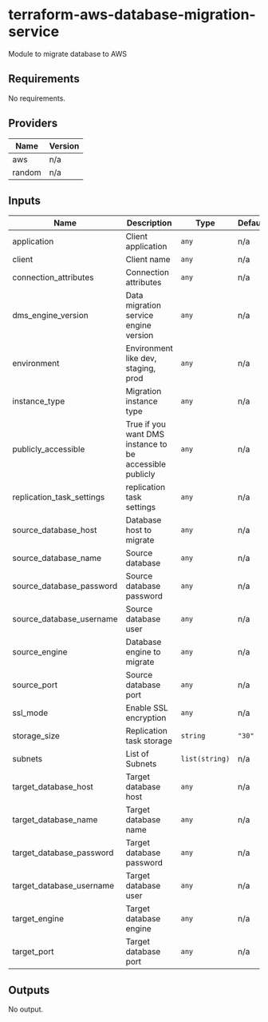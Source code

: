 # terraform-aws-database-migration-service
Module to migrate database to AWS


## Requirements

No requirements.

## Providers

| Name | Version |
|------|---------|
| aws | n/a |
| random | n/a |

## Inputs

| Name | Description | Type | Default | Required |
|------|-------------|------|---------|:--------:|
| application | Client application | `any` | n/a | yes |
| client | Client name | `any` | n/a | yes |
| connection\_attributes | Connection attributes | `any` | n/a | yes |
| dms\_engine\_version | Data migration service engine version | `any` | n/a | yes |
| environment | Environment like dev, staging, prod | `any` | n/a | yes |
| instance\_type | Migration instance type | `any` | n/a | yes |
| publicly\_accessible | True if you want DMS instance to be accessible publicly | `any` | n/a | yes |
| replication\_task\_settings | replication task settings | `any` | n/a | yes |
| source\_database\_host | Database host to migrate | `any` | n/a | yes |
| source\_database\_name | Source database | `any` | n/a | yes |
| source\_database\_password | Source database password | `any` | n/a | yes |
| source\_database\_username | Source database user | `any` | n/a | yes |
| source\_engine | Database engine to migrate | `any` | n/a | yes |
| source\_port | Source database port | `any` | n/a | yes |
| ssl\_mode | Enable SSL encryption | `any` | n/a | yes |
| storage\_size | Replication task storage | `string` | `"30"` | no |
| subnets | List of Subnets | `list(string)` | n/a | yes |
| target\_database\_host | Target database host | `any` | n/a | yes |
| target\_database\_name | Target database name | `any` | n/a | yes |
| target\_database\_password | Target database password | `any` | n/a | yes |
| target\_database\_username | Target database user | `any` | n/a | yes |
| target\_engine | Target database engine | `any` | n/a | yes |
| target\_port | Target database port | `any` | n/a | yes |

## Outputs

No output.
